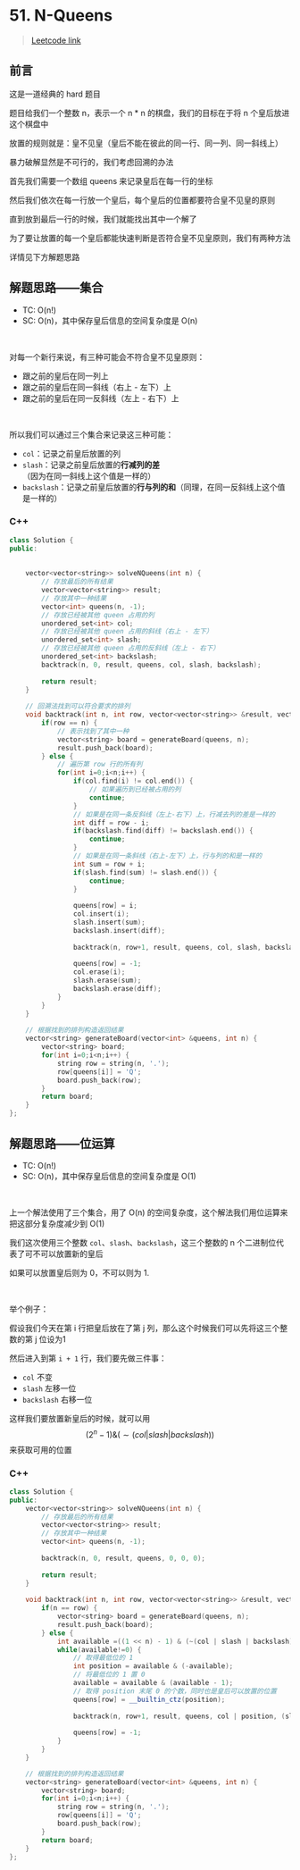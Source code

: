 # 51. N-Queens

> [Leetcode link](https://leetcode.com/problems/n-queens/)



## 前言

这是一道经典的 hard 题目

题目给我们一个整数 n，表示一个 n * n 的棋盘，我们的目标在于将 n 个皇后放进这个棋盘中

放置的规则就是：皇不见皇（皇后不能在彼此的同一行、同一列、同一斜线上）

暴力破解显然是不可行的，我们考虑回溯的办法

首先我们需要一个数组 queens 来记录皇后在每一行的坐标

然后我们依次在每一行放一个皇后，每个皇后的位置都要符合皇不见皇的原则

直到放到最后一行的时候，我们就能找出其中一个解了

为了要让放置的每一个皇后都能快速判断是否符合皇不见皇原则，我们有两种方法

详情见下方解题思路



## 解题思路——集合

- TC: O(n!)
- SC: O(n)，其中保存皇后信息的空间复杂度是 O(n)

<br />

对每一个新行来说，有三种可能会不符合皇不见皇原则：

- 跟之前的皇后在同一列上
- 跟之前的皇后在同一斜线（右上 - 左下）上
- 跟之前的皇后在同一反斜线（左上 - 右下）上

<br />

所以我们可以通过三个集合来记录这三种可能：

- `col`：记录之前皇后放置的列
- `slash`：记录之前皇后放置的**行减列的差**（因为在同一斜线上这个值是一样的）
- `backslash`：记录之前皇后放置的**行与列的和**（同理，在同一反斜线上这个值是一样的）



### C++

```cpp
class Solution {
public:
    
    
    vector<vector<string>> solveNQueens(int n) {
        // 存放最后的所有结果
        vector<vector<string>> result;
        // 存放其中一种结果
        vector<int> queens(n, -1);
        // 存放已经被其他 queen 占用的列
        unordered_set<int> col;
        // 存放已经被其他 queen 占用的斜线（右上 - 左下）
        unordered_set<int> slash;
        // 存放已经被其他 queen 占用的反斜线（左上 - 右下）
        unordered_set<int> backslash;
        backtrack(n, 0, result, queens, col, slash, backslash);
        
        return result;
    }
    
    // 回溯法找到可以符合要求的排列
    void backtrack(int n, int row, vector<vector<string>> &result, vector<int> &queens, unordered_set<int> &col, unordered_set<int> &slash, unordered_set<int> &backslash) {
        if(row == n) {
            // 表示找到了其中一种
            vector<string> board = generateBoard(queens, n);
            result.push_back(board);
        } else {
            // 遍历第 row 行的所有列
            for(int i=0;i<n;i++) {
                if(col.find(i) != col.end()) {
                    // 如果遍历到已经被占用的列
                    continue;
                }
                // 如果是在同一条反斜线（左上-右下）上，行减去列的差是一样的
                int diff = row - i;
                if(backslash.find(diff) != backslash.end()) {
                    continue;
                }
                // 如果是在同一条斜线（右上-左下）上，行与列的和是一样的
                int sum = row + i;
                if(slash.find(sum) != slash.end()) {
                    continue;
                }
                
                queens[row] = i;
                col.insert(i);
                slash.insert(sum);
                backslash.insert(diff);
                
                backtrack(n, row+1, result, queens, col, slash, backslash);
                
                queens[row] = -1;
                col.erase(i);
                slash.erase(sum);
                backslash.erase(diff);
            }
        }
    }
    
    // 根据找到的排列构造返回结果
    vector<string> generateBoard(vector<int> &queens, int n) {
        vector<string> board;
        for(int i=0;i<n;i++) {
            string row = string(n, '.');
            row[queens[i]] = 'Q';
            board.push_back(row);
        }
        return board;
    }
};
```



## 解题思路——位运算

- TC: O(n!)
- SC: O(n)，其中保存皇后信息的空间复杂度是 O(1)

<br />

上一个解法使用了三个集合，用了 O(n) 的空间复杂度，这个解法我们用位运算来把这部分复杂度减少到 O(1)

我们这次使用三个整数 `col`、`slash`、`backslash`，这三个整数的 n 个二进制位代表了可不可以放置新的皇后

如果可以放置皇后则为 0，不可以则为 1.

<br />

举个例子：

假设我们今天在第 i 行把皇后放在了第 j 列，那么这个时候我们可以先将这三个整数的第 j 位设为1

然后进入到第 `i + 1` 行，我们要先做三件事：

- `col` 不变
- `slash` 左移一位
- `backslash` 右移一位

这样我们要放置新皇后的时候，就可以用 $$(2^n - 1) \& (\sim(col | slash | backslash))$$ 来获取可用的位置



### C++

```cpp
class Solution {
public:
    vector<vector<string>> solveNQueens(int n) {
        // 存放最后的所有结果
        vector<vector<string>> result;
        // 存放其中一种结果
        vector<int> queens(n, -1);
        
        backtrack(n, 0, result, queens, 0, 0, 0);
        
        return result;
    }
    
    void backtrack(int n, int row, vector<vector<string>> &result, vector<int> &queens, int col, int slash, int backslash) {
        if(n == row) {
            vector<string> board = generateBoard(queens, n);
            result.push_back(board);
        } else {
            int available =((1 << n) - 1) & (~(col | slash | backslash));
            while(available!=0) {
                // 取得最低位的 1
                int position = available & (-available);
                // 将最低位的 1 置 0
                available = available & (available - 1);
                // 取得 position 末尾 0 的个数，同时也是皇后可以放置的位置
                queens[row] = __builtin_ctz(position);
                
                backtrack(n, row+1, result, queens, col | position, (slash|position) << 1, (backslash | position) >>1);
                
                queens[row] = -1;
            }
        }
    }

    // 根据找到的排列构造返回结果
    vector<string> generateBoard(vector<int> &queens, int n) {
        vector<string> board;
        for(int i=0;i<n;i++) {
            string row = string(n, '.');
            row[queens[i]] = 'Q';
            board.push_back(row);
        }
        return board;
    }
};
```

